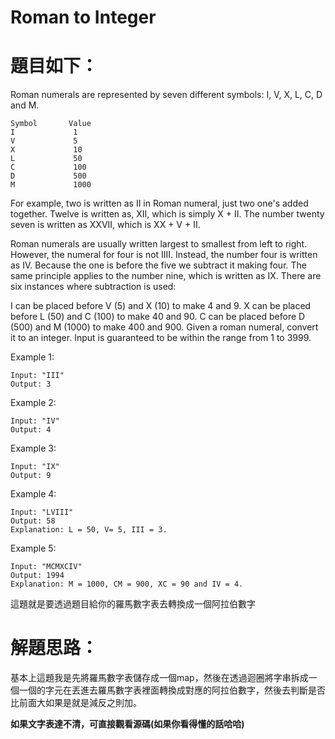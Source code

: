 # Roman to Integer

# 題目如下：

Roman numerals are represented by seven different symbols: I, V, X, L, C, D and M.

```
Symbol       Value
I             1
V             5
X             10
L             50
C             100
D             500
M             1000
```

For example, two is written as II in Roman numeral, just two one's added together. Twelve is written as, XII, which is simply X + II. The number twenty seven is written as XXVII, which is XX + V + II.

Roman numerals are usually written largest to smallest from left to right. However, the numeral for four is not IIII. Instead, the number four is written as IV. Because the one is before the five we subtract it making four. The same principle applies to the number nine, which is written as IX. There are six instances where subtraction is used:

I can be placed before V (5) and X (10) to make 4 and 9. 
X can be placed before L (50) and C (100) to make 40 and 90. 
C can be placed before D (500) and M (1000) to make 400 and 900.
Given a roman numeral, convert it to an integer. Input is guaranteed to be within the range from 1 to 3999.

Example 1:

```
Input: "III"
Output: 3
```
Example 2:

```
Input: "IV"
Output: 4
```
Example 3:

```
Input: "IX"
Output: 9
```
Example 4:

```
Input: "LVIII"
Output: 58
Explanation: L = 50, V= 5, III = 3.
```
Example 5:

```
Input: "MCMXCIV"
Output: 1994
Explanation: M = 1000, CM = 900, XC = 90 and IV = 4.
```

這題就是要透過題目給你的羅馬數字表去轉換成一個阿拉伯數字

# 解題思路：

基本上這題我是先將羅馬數字表儲存成一個map，然後在透過迴圈將字串拆成一個一個的字元在丟進去羅馬數字表裡面轉換成對應的阿拉伯數字，然後去判斷是否比前面大如果是就是減反之則加。

**如果文字表達不清，可直接觀看源碼(如果你看得懂的話哈哈)**

